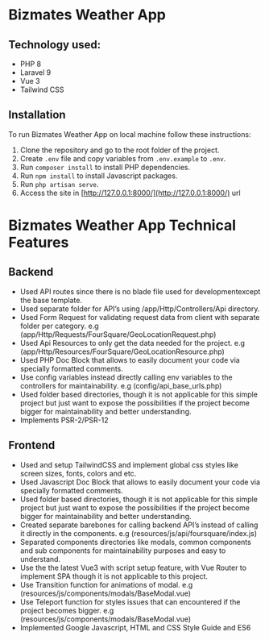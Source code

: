 # **Bizmates Weather App**

## Technology used:
 - PHP 8
 - Laravel 9
 - Vue 3
 -  Tailwind CSS

## Installation
To run Bizmates Weather App on local machine follow these instructions:

1.  Clone the repository and go to the root folder of the project.
2.  Create `.env` file and copy variables from `.env.example` to `.env`.
3.  Run `composer install` to install PHP dependencies.
4.  Run `npm install` to install Javascript packages.
5.  Run `php artisan serve`.
6.  Access the site in [http://127.0.0.1:8000/](http://127.0.0.1:8000/) url

  
# Bizmates Weather App Technical Features

## Backend

- Used API routes since there is no blade file used for developmentexcept the base template.
- Used separate folder for API’s using /app/Http/Controllers/Api directory.
- Used Form Request for validating request data from client with separate folder per category. e.g (app/Http/Requests/FourSquare/GeoLocationRequest.php)
- Used Api Resources to only get the data needed for the project. e.g (app/Http/Resources/FourSquare/GeoLocationResource.php)
- Used PHP Doc Block that allows to easily document your code via specially formatted comments.
- Use config variables instead directly calling env variables to the controllers for maintainability. e.g (config/api_base_urls.php)
- Used folder based directories, though it is not applicable for this simple project but just want to expose the possibilities if the project become bigger for maintainability and better understanding.
- Implements PSR-2/PSR-12

## Frontend

- Used and setup TailwindCSS and implement global css styles like screen sizes, fonts, colors and etc.
- Used Javascript Doc Block that allows to easily document your code via specially formatted comments.
- Used folder based directories, though it is not applicable for this simple project but just want to expose the possibilities if the project become bigger for maintainability and better understanding.
- Created separate barebones for calling backend API’s instead of calling it directly in the components. e.g (resources/js/api/foursquare/index.js)
- Separated components directories like modals, common components and sub components for maintainability purposes and easy to understand.
- Use the the latest Vue3 with script setup feature, with Vue Router to implement SPA though it is not applicable to this project.
- Use Transition function for animations of modal. e.g (resources/js/components/modals/BaseModal.vue)
- Use Teleport function for styles issues that can encountered if the project becomes bigger. e.g (resources/js/components/modals/BaseModal.vue)
- Implemented Google Javascript, HTML and CSS Style Guide and ES6
